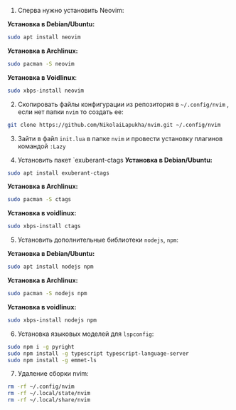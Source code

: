 1. Сперва нужно установить Neovim:	

**Установка в Debian/Ubuntu:**
```bash
sudo apt install neovim
```

**Установка в Archlinux:**
```bash
sudo pacman -S neovim
```

**Установка в Voidlinux**:
```bash
sudo xbps-install neovim
```

2. Скопировать файлы конфигурации из репозитория  в `~/.config/nvim` , если нет папки `nvim` то создать ее:
```bash
git clone https://github.com/NikolaiLapukha/nvim.git ~/.config/nvim
```

3. Зайти в файл `init.lua` в папке `nvim` и провести установку плагинов командой `:Lazy`

4. Установить пакет `exuberant-ctags
**Установка в Debian/Ubuntu:**
```bash
sudo apt install exuberant-ctags
```

**Установка в Archlinux:**
```bash
sudo pacman -S ctags
```

**Установка в voidlinux:**
```bash
sudo xbps-install ctags
```

5. Установить дополнительные библиотеки `nodejs`, `npm`:
   
**Установка в Debian/Ubuntu:**
```bash
sudo apt install nodejs npm
```

**Установка в Archlinux:**
```bash 
sudo pacman -S nodejs npm
```

**Установка в voidlinux:**
```bash
sudo xbps-install nodejs npm
```

6. Установка языковых моделей для `lspconfig`:

```bash
sudo npm i -g pyright
sudo npm install -g typescript typescript-language-server
sudo npm install -g emmet-ls
```

7. Удаление сборки nvim:

```bash
rm -rf ~/.config/nvim
rm -rf ~/.local/state/nvim
rm -rf ~/.local/share/nvim
```
